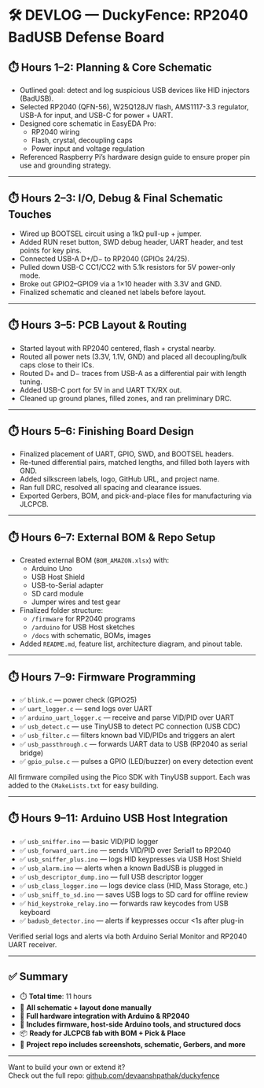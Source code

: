 # 🛠️ DEVLOG — DuckyFence: RP2040 BadUSB Defense Board

## ⏱️ Hours 1–2: Planning & Core Schematic

- Outlined goal: detect and log suspicious USB devices like HID injectors (BadUSB).
- Selected RP2040 (QFN-56), W25Q128JV flash, AMS1117-3.3 regulator, USB-A for input, and USB-C for power + UART.
- Designed core schematic in EasyEDA Pro:
  - RP2040 wiring
  - Flash, crystal, decoupling caps
  - Power input and voltage regulation
- Referenced Raspberry Pi’s hardware design guide to ensure proper pin use and grounding strategy.

---

## ⏱️ Hours 2–3: I/O, Debug & Final Schematic Touches

- Wired up BOOTSEL circuit using a 1kΩ pull-up + jumper.
- Added RUN reset button, SWD debug header, UART header, and test points for key pins.
- Connected USB-A D+/D− to RP2040 (GPIOs 24/25).
- Pulled down USB-C CC1/CC2 with 5.1k resistors for 5V power-only mode.
- Broke out GPIO2–GPIO9 via a 1×10 header with 3.3V and GND.
- Finalized schematic and cleaned net labels before layout.

---

## ⏱️ Hours 3–5: PCB Layout & Routing

- Started layout with RP2040 centered, flash + crystal nearby.
- Routed all power nets (3.3V, 1.1V, GND) and placed all decoupling/bulk caps close to their ICs.
- Routed D+ and D− traces from USB-A as a differential pair with length tuning.
- Added USB-C port for 5V in and UART TX/RX out.
- Cleaned up ground planes, filled zones, and ran preliminary DRC.

---

## ⏱️ Hours 5–6: Finishing Board Design

- Finalized placement of UART, GPIO, SWD, and BOOTSEL headers.
- Re-tuned differential pairs, matched lengths, and filled both layers with GND.
- Added silkscreen labels, logo, GitHub URL, and project name.
- Ran full DRC, resolved all spacing and clearance issues.
- Exported Gerbers, BOM, and pick-and-place files for manufacturing via JLCPCB.

---

## ⏱️ Hours 6–7: External BOM & Repo Setup

- Created external BOM (`BOM_AMAZON.xlsx`) with:
  - Arduino Uno
  - USB Host Shield
  - USB-to-Serial adapter
  - SD card module
  - Jumper wires and test gear
- Finalized folder structure:
  - `/firmware` for RP2040 programs
  - `/arduino` for USB Host sketches
  - `/docs` with schematic, BOMs, images
- Added `README.md`, feature list, architecture diagram, and pinout table.

---

## ⏱️ Hours 7–9: Firmware Programming

- ✅ `blink.c` — power check (GPIO25)
- ✅ `uart_logger.c` — send logs over UART
- ✅ `arduino_uart_logger.c` — receive and parse VID/PID over UART
- ✅ `usb_detect.c` — use TinyUSB to detect PC connection (USB CDC)
- ✅ `usb_filter.c` — filters known bad VID/PIDs and triggers an alert
- ✅ `usb_passthrough.c` — forwards UART data to USB (RP2040 as serial bridge)
- ✅ `gpio_pulse.c` — pulses a GPIO (LED/buzzer) on every detection event

All firmware compiled using the Pico SDK with TinyUSB support. Each was added to the `CMakeLists.txt` for easy building.

---

## ⏱️ Hours 9–11: Arduino USB Host Integration

- ✅ `usb_sniffer.ino` — basic VID/PID logger
- ✅ `usb_forward_uart.ino` — sends VID/PID over Serial1 to RP2040
- ✅ `usb_sniffer_plus.ino` — logs HID keypresses via USB Host Shield
- ✅ `usb_alarm.ino` — alerts when a known BadUSB is plugged in
- ✅ `usb_descriptor_dump.ino` — full USB descriptor logger
- ✅ `usb_class_logger.ino` — logs device class (HID, Mass Storage, etc.)
- ✅ `usb_sniff_to_sd.ino` — saves USB logs to SD card for offline review
- ✅ `hid_keystroke_relay.ino` — forwards raw keycodes from USB keyboard
- ✅ `badusb_detector.ino` — alerts if keypresses occur <1s after plug-in

Verified serial logs and alerts via both Arduino Serial Monitor and RP2040 UART receiver.

---

## ✅ Summary

- ⏱️ **Total time**: 11 hours
- 🧠 **All schematic + layout done manually**
- 🔌 **Full hardware integration with Arduino & RP2040**
- 📁 **Includes firmware, host-side Arduino tools, and structured docs**
- 📦 **Ready for JLCPCB fab with BOM + Pick & Place**
- 📸 **Project repo includes screenshots, schematic, Gerbers, and more**

---

Want to build your own or extend it?  
Check out the full repo: [github.com/devaanshpathak/duckyfence](https://github.com/devaanshpathak/duckyfence)

